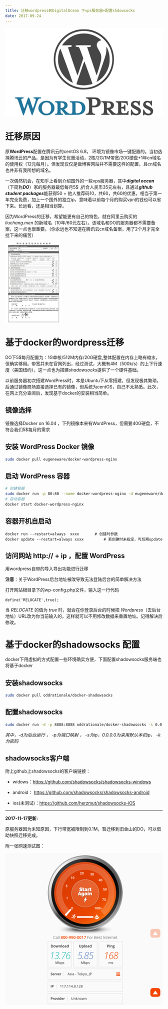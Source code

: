 ```yaml
---
title: 迁移wordpress到DigitalOcean 下vps服务器+配置shdowsocks
date: 2017-09-24
---
```


![](https://raw.githubusercontent.com/smilelc3/blog/main/images/迁移wordpress到DigitalOcean%20下vps服务器+配置shdowsocks/WordPress-Logo-1.png)

# 迁移原因

原**WordPress**配置在腾讯云的centOS 6.8， 环境为镜像市场一键配置的。当初选择腾讯云的产品，是因为有学生优惠活动，2核/2G/1M带宽/20G硬盘+1年cn域名的使用权（12元每月）。但发现仅仅是做博客网站并不需要这样的配置，且cn域名也并非有我所想的域名。

一次偶然机会，在知乎上看到介绍国外的一些vps服务器，其中***digital ocean***（下简称***DO***）家的服务器最低每月5$ ,折合人民币35元左右，且通过***github student packages***能获得50  + 他人推荐码10，共60，共60的优惠，相当于第一年完全免费，加上一个国外的独立ip，意味着以前每个月的购买vpn的钱也可以省下来。长远看，还是相当划算。

因为WordPress的迁移，希望能更有自己的特色，就在阿里云购买的 *liuchang.men* 的新域名（10年/60元左右）。该域名和DO的服务器都不需要备案，这一点也很重要。（你永远也不知道在腾讯云cn域名备案，用了2个月才完全批下来的痛苦）

<img src="https://raw.githubusercontent.com/smilelc3/blog/main/images/迁移wordpress到DigitalOcean 下vps服务器+配置shdowsocks/1.jpg" style="zoom: 25%;" />

# 基于docker的wordpress迁移

DO下5$每月配置为：1G单核/512M内存/20G硬盘,整体配置在内存上略有缩水，但确实够用。带宽并未在官网列出，经过测试，大概有4M（500k/s）的上下行速度（美国纽约），这一点也为搭建*shadowsocks*提供了一个硬件基础。

以前服务器初次搭建WordPress时，本是Ubuntu下从零搭建，但发现极其繁琐，后通过镜像商场直接选择已有的镜像，但系统为centOS，自己不太熟悉。此次，在网上充分查阅后，发现基于docker的安装相当简单。

## 镜像选择

镜像选择Docker on 16.04 ，下列镜像本来有WordPress，但需要40G硬盘，不符合我们5$每月的需求

## 安装 WordPress Docker 镜像

```bash
sudo docker pull eugeneware/docker-wordpress-nginx
```

## 启动 WordPress 容器

```bash
# 创建容器
sudo docker run -p 80:80 --name docker-wordpress-nginx -d eugeneware/docker-wordpress-nginx 
# 启动容器
docker start docker-wordpress-nginx
```

## 容器开机自启动

```shell
docker run --restart=always  xxxx       # 创建时参数
docker update --restart=always xxxx         # 若创建时未指定，可后期update
```

## 访问网站 http:// +  ip ，配置 WordPress

用wordpress自带的导入导出功能进行迁移

**注意**：关于WordPress后台地址被改导致无法登陆后台的简单解决方法

打开网站根目录下的wp-config.php文件，输入这一行代码

```
define('RELOCATE',true);
```

当 *RELOCATE* 的值为 *true* 时，就会在你登录后台的时候把 *Wordpress*（去后台地址）URL改为你当前输入的，这样就可以不用修改数据来重置地址。记得解决后修改。

# 基于docker的shadowsocks 配置

docker下用虚拟的方式配置一些环境确实方便，下面配置shadowsocks服务端也将基于docker

## 安装shadowsocks

```bash
sudo docker pull oddrationale/docker-shadowsocks
```

## 配置shadowsocks

```bash
sudo docker run -d -p 8888:8888 oddrationale/docker-shadowsocks -s 0.0.0.0 -p 8888 -k yourpassword -m aes-256-cfb
```

*其中，-d为后台运行 ， -p为端口映射 ， -s为ip，0.0.0.0为采用默认本机ip， -k 为密码*

## shadowsocks客户端

附上github上shadowsocks的客户端链接：

* widows：<https://github.com/shadowsocks/shadowsocks-windows>

* android： <https://github.com/shadowsocks/shadowsocks-android>

* ios(未测试)：<https://github.com/herzmut/shadowsocks-iOS>

---

**2017-11-17更新:**

原服务器因为未知原因，下行带宽被限制到0.1M，暂迁移到旧金山的DO，可以借助快照迁移完成。

附一张网速测试图：

![](https://raw.githubusercontent.com/smilelc3/blog/main/images/迁移wordpress到DigitalOcean%20下vps服务器+配置shdowsocks/IMG_20171117_081828-1024x986.png)
